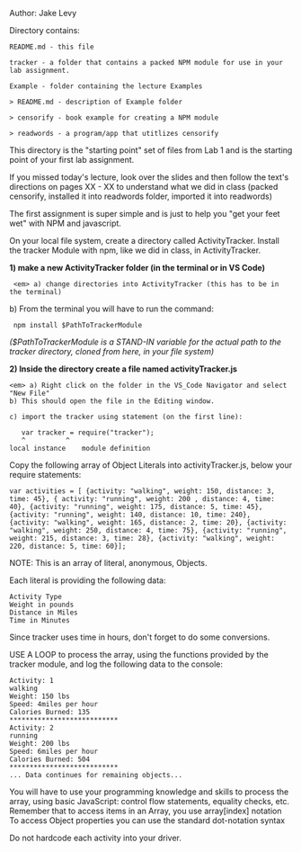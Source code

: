 Author: Jake Levy

Directory contains:

    README.md - this file

    tracker - a folder that contains a packed NPM module for use in your
    lab assignment.

    Example - folder containing the lecture Examples

	> README.md - description of Example folder
	
	> censorify - book example for creating a NPM module

	> readwords - a program/app that utitlizes censorify

This directory is the "starting point" set of files from Lab 1
and is the starting point of your first lab assignment.

If you missed today's lecture, look over the slides and then follow the text's
directions on pages  XX - XX to understand what we did in class (packed censorify, installed it into readwords folder, imported it into readwords)

The first assignment is super simple and is just to help
you "get your feet wet" with NPM and javascript.

On your local file system, create a directory called ActivityTracker.
Install the tracker Module with npm, like we did in class, in ActivityTracker.

<b> 1) make a new ActivityTracker folder (in the terminal or in VS Code)</b>

     <em> a) change directories into ActivityTracker (this has to be in the terminal)
       
  b) From the terminal you will have to run the command:</em>
  
     npm install $PathToTrackerModule
     
<em>  ($PathToTrackerModule is a STAND-IN variable for the actual path to the tracker directory, cloned from here, in your file system)</em>
    

<b> 2) Inside the directory create a file named activityTracker.js </b>

    <em> a) Right click on the folder in the VS_Code Navigator and select "New File"
    b) This should open the file in the Editing window.  

    c) import the tracker using statement (on the first line):

       var tracker = require("tracker");
	   ^	      ^
    local instance    module definition

Copy the following array of Object Literals into activityTracker.js, below
your require statements:

    var activities = [ {activity: "walking", weight: 150, distance: 3, time: 45}, { activity: "running", weight: 200 , distance: 4, time: 40}, {activity: "running", weight: 175, distance: 5, time: 45}, {activity: "running", weight: 140, distance: 10, time: 240}, {activity: "walking", weight: 165, distance: 2, time: 20}, {activity: "walking", weight: 250, distance: 4, time: 75}, {activity: "running", weight: 215, distance: 3, time: 28}, {activity: "walking", weight: 220, distance: 5, time: 60}];
    

NOTE:  This is an array of literal, anonymous, Objects. 

Each literal is providing the following data:

    Activity Type
    Weight in pounds
    Distance in Miles
    Time in Minutes

Since tracker uses time in hours, don't forget to do some conversions.

USE A LOOP to process the array, using the functions provided by the tracker
module, and log the following data to the console:

    Activity: 1
    walking
    Weight: 150 lbs
    Speed: 4miles per hour
    Calories Burned: 135
    ***************************
    Activity: 2
    running
    Weight: 200 lbs
    Speed: 6miles per hour
    Calories Burned: 504
    ***************************
    ... Data continues for remaining objects...

 You will have to use your programming knowledge and skills to process the
 array, using basic JavaScript: control flow statements, equality checks, etc.
 Remember that to access items in an Array, you use array[index] notation
 To access Object properties you can use the standard dot-notation syntax


Do not hardcode each activity into your driver.